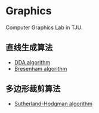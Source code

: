 # Graphics
Computer Graphics Lab in TJU.

## 直线生成算法
- [DDA algorithm](lab-1/dda.c)  
- [Bresenham algorithm](lab-1/bresenham.c) 

## 多边形裁剪算法
- [Sutherland-Hodgman algorithm](lab-2/sutherland.c)
